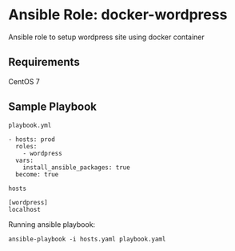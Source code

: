 # Ansible Role: docker-wordpress

Ansible role to setup wordpress site using docker container

## Requirements

CentOS 7 

## Sample Playbook

`playbook.yml`

    - hosts: prod
      roles:
        - wordpress
      vars:
        install_ansible_packages: true
      become: true
      
`hosts`

    [wordpress]
    localhost

Running ansible playbook:

    ansible-playbook -i hosts.yaml playbook.yaml

